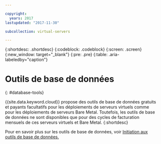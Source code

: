 ```yaml
---

copyright:
  years: 2017
lastupdated: "2017-11-30"

subcollection: virtual-servers

---
```


{:shortdesc: .shortdesc}
{:codeblock: .codeblock}
{:screen: .screen}
{:new_window: target="_blank"}
{:pre: .pre}
{:table: .aria-labeledby="caption"}

# Outils de base de données
{: #database-tools}

{{site.data.keyword.cloud}} propose des outils de base de données gratuits et payants facultatifs pour les déploiements de serveurs virtuels comme pour les déploiements de serveurs Bare Metal. Toutefois, les outils de base de données ne sont disponibles que pour des cycles de facturation mensuels de ces serveurs virtuels et Bare Metal.
{:shortdesc}

Pour en savoir plus sur les outils de base de données, voir [Initiation aux outils de base de données.](/docs/infrastructure/database-tools?topic=database-tools-getting-started-tutorial)

